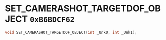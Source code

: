 # SET_CAMERASHOT_TARGETDOF_OBJECT `0xB6BDCF62`

```cpp
void SET_CAMERASHOT_TARGETDOF_OBJECT(int _Unk0, int _Unk1);
```